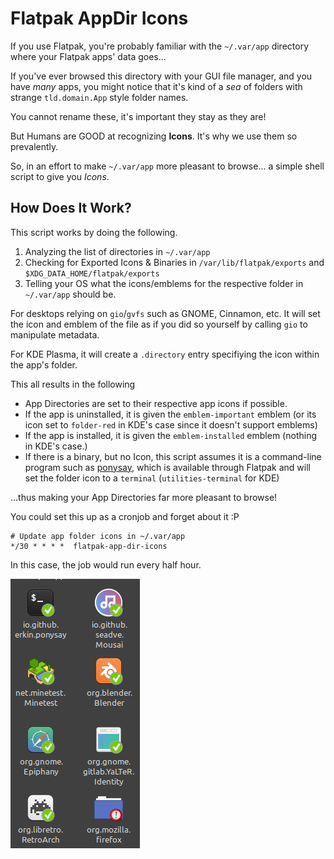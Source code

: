 # Flatpak AppDir Icons

If you use Flatpak, you're probably familiar with the `~/.var/app` directory where your Flatpak apps' data goes...

If you've ever browsed this directory with your GUI file manager, and you have *many* apps, you might notice that
it's kind of a *sea* of folders with strange `tld.domain.App` style folder names.

You cannot rename these, it's important they stay as they are!

But Humans are GOOD at recognizing **Icons**. It's why we use them so prevalently.

So, in an effort to make `~/.var/app` more pleasant to browse... a simple shell script to give you *Icons*.

## How Does It Work?

This script works by doing the following.
1. Analyzing the list of directories in `~/.var/app`
2. Checking for Exported Icons & Binaries in `/var/lib/flatpak/exports` and `$XDG_DATA_HOME/flatpak/exports`
3. Telling your OS what the icons/emblems for the respective folder in `~/.var/app` should be.

For desktops relying on `gio`/`gvfs` such as GNOME, Cinnamon, etc.
It will set the icon and emblem of the file as if you did so yourself by calling `gio` to manipulate metadata.

For KDE Plasma, it will create a `.directory` entry specifiying the icon within the app's folder.

This all results in the following
* App Directories are set to their respective app icons if possible.
* If the app is uninstalled, it is given the `emblem-important` emblem (or its icon set to `folder-red` in KDE's case since it doesn't support emblems)
* If the app is installed, it is given the `emblem-installed` emblem (nothing in KDE's case.)
* If there is a binary, but no Icon, this script assumes it is a command-line program such as [ponysay](https://github.com/erkin/ponysay), which is available through Flatpak and will set the folder icon to a `terminal` (`utilities-terminal` for KDE)

...thus making your App Directories far more pleasant to browse!

You could set this up as a cronjob and forget about it :P
```crontab
# Update app folder icons in ~/.var/app
*/30 * * * *  flatpak-app-dir-icons
```
In this case, the job would run every half hour.

![image](./nemo-example.png)
